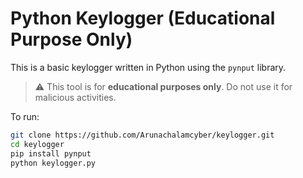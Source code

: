 # Python Keylogger (Educational Purpose Only)

This is a basic keylogger written in Python using the `pynput` library.

> ⚠️ This tool is for **educational purposes only**. Do not use it for malicious activities.

To run:
```bash
git clone https://github.com/Arunachalamcyber/keylogger.git
cd keylogger
pip install pynput
python keylogger.py
